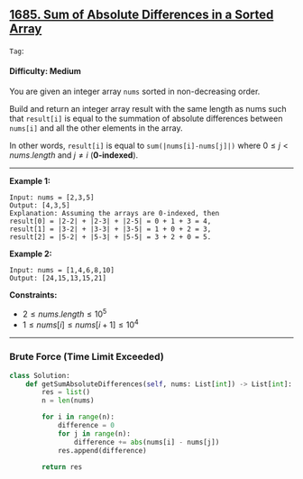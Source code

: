 ## [1685. Sum of Absolute Differences in a Sorted Array](https://leetcode.com/problems/sum-of-absolute-differences-in-a-sorted-array)

```Tag```:

#### Difficulty: Medium

You are given an integer array ```nums``` sorted in non-decreasing order.

Build and return an integer array result with the same length as nums such that ```result[i]``` is equal to the summation of absolute differences between ```nums[i]``` and all the other elements in the array.

In other words, ```result[i]``` is equal to ```sum(|nums[i]-nums[j]|)``` where $0 \le j \lt nums.length$ and $j \neq i$ (__0-indexed__).

---

__Example 1:__
```
Input: nums = [2,3,5]
Output: [4,3,5]
Explanation: Assuming the arrays are 0-indexed, then
result[0] = |2-2| + |2-3| + |2-5| = 0 + 1 + 3 = 4,
result[1] = |3-2| + |3-3| + |3-5| = 1 + 0 + 2 = 3,
result[2] = |5-2| + |5-3| + |5-5| = 3 + 2 + 0 = 5.
```

__Example 2:__
```
Input: nums = [1,4,6,8,10]
Output: [24,15,13,15,21]
```

__Constraints:__

- $2 \le nums.length \le 10^5$
- $1 \le nums[i] \le nums[i + 1] \le 10^4$

---

### Brute Force (Time Limit Exceeded)

```Python
class Solution:
    def getSumAbsoluteDifferences(self, nums: List[int]) -> List[int]:
        res = list()
        n = len(nums)

        for i in range(n):
            difference = 0
            for j in range(n):
                difference += abs(nums[i] - nums[j])
            res.append(difference)
        
        return res
```
